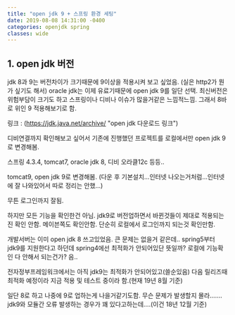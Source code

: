 ```yaml
---
title: "open jdk 9 + 스프링 환경 세팅"
date: 2019-08-08 14:31:00 -0400
categories: openjdk spring
classes: wide
---
```


## 1. open jdk 버전

jdk 8과 9는 버전차이가 크기때문에 9이상을 적용시켜 보고 싶었음. (실은 http2가 뭔가 싶기도 해서)
oracle jdk는 이제 유료기때문에 open jdk 9를 일단 선택.
최신버전은 위험부담이 크기도 하고 스프링이나 디비나 이슈가 많을거같은 느낌적느낌.
그래서 8바로 위인 9 적용해보기로 함.

링크 : (https://jdk.java.net/archive/ "open jdk 다운로드 링크")

디비연결까지 확인해보고 싶어서 기존에 진행했던 프로젝트를 로컬에서만 open jdk 9로 변경해봄.

스프링 4.3.4, tomcat7, oracle jdk 8, 디비 오라클12c 등등..

tomcat9, open jdk 9로 변경해봄. (다운 후 기본설치...인터넷 나오는거처럼...인터넷에 잘 나와있어서 따로 정리는 안했...)

무튼 로그인까지 잘됨.

하지만 모든 기능을 확인한건 아님. jdk9로 버전업하면서 바뀐것들이 제대로 적용되는진 확인 안함.
메이븐쪽도 확인안함.
단순히 로컬에서 로그인까지 되는것 확인만함.

개발서버는 이미 open jdk 8 쓰고있었음.
큰 문제는 없을거 같은데.. spring5부터 jdk9를 지원한다고 하던데 spring4에선 최적화가 안되어있단 뜻일까? 로컬에 기능확인 다 안해서 되는건가? 음..

전자정부프레임워크에서는 아직 jdk9는 최적화가 안되어있고(쓸순있음) 다음 릴리즈때 최적화 예정이라 지금 적용 및 테스트 중이라 함.(현재 19년 8월 기준)

일단 8로 하고 나중에 9로 업하는게 나을거같기도함. 무슨 문제가 발생할지 몰라.......
jdk9와 모듈간 오류 발생하는 경우가 꽤 있다고하는데....(이건 18년 12월 기준) 
